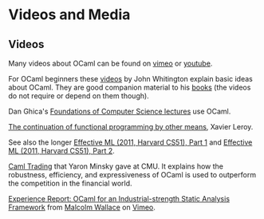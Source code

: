 <!-- ((! set title Media !)) ((! set community !)) -->

# Videos and Media

## Videos

Many videos about OCaml can be found on
[vimeo](https://vimeo.com/search?q=ocaml) or
[youtube](https://www.youtube.com/results?search_query=ocaml).

For OCaml beginners these
[videos](https://vimeo.com/user20888710/videos) by John Whitington
explain basic ideas about OCaml. They are good companion material to
his [books](http://ocaml-book.com/) (the videos do not require or depend
on them though).

Dan Ghica's
[Foundations of Computer Science lectures](http://vimeo.com/user8856528/videos)
use OCaml.

[The continuation of functional programming by other
means](http://events.inf.ed.ac.uk/Milner2012/X_Leroy-html5-mp4.html),
Xavier Leroy.

See also the longer [Effective ML (2011, Harvard CS51), Part
1](http://vimeo.com/21564387) and [Effective ML (2011, Harvard CS51),
Part 2](http://vimeo.com/21564926).

[Caml Trading](http://vimeo.com/14317442) that Yaron Minsky gave at CMU. It explains how the
robustness, efficiency, and expressiveness of OCaml is used to
outperform the competition in the financial world.

[Experience Report: OCaml for an Industrial-strength Static Analysis
Framework](http://vimeo.com/6652523) from [Malcolm
Wallace](http://vimeo.com/user2191865) on [Vimeo](http://vimeo.com).


